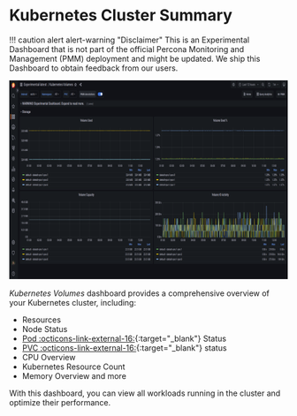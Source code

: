 # Kubernetes Cluster Summary

!!! caution alert alert-warning "Disclaimer"
    This is an Experimental Dashboard that is not part of the official Percona Monitoring and Management (PMM) deployment and might be updated. We ship this Dashboard to obtain feedback from our users.


![!image](../../images/PMM_K8s_volume.png)

*Kubernetes Volumes* dashboard provides a comprehensive overview of your Kubernetes cluster, including:

- Resources
- Node Status
- [Pod :octicons-link-external-16:](https://kubernetes.io/docs/concepts/workloads/pods/){:target="_blank"} Status
- [PVC :octicons-link-external-16:](https://kubernetes.io/docs/concepts/storage/persistent-volumes/){:target="_blank"} status
- CPU Overview
- Kubernetes Resource Count
- Memory Overview and more

With this dashboard, you can view all workloads running in the cluster and optimize their performance.


